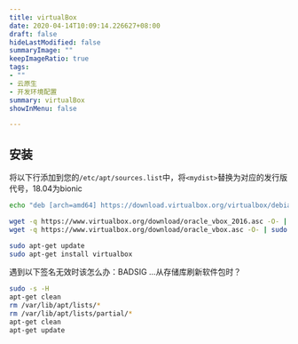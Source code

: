 ```yaml
---
title: virtualBox
date: 2020-04-14T10:09:14.226627+08:00
draft: false
hideLastModified: false
summaryImage: ""
keepImageRatio: true
tags:
- ""
- 云原生
- 开发环境配置
summary: virtualBox
showInMenu: false

---
```


## 安装

将以下行添加到您的`/etc/apt/sources.list`中，将`<mydist>`替换为对应的发行版代号，18.04为bionic

```bash
echo "deb [arch=amd64] https://download.virtualbox.org/virtualbox/debian bionic contrib" >> /etc/apt/sources.list

wget -q https://www.virtualbox.org/download/oracle_vbox_2016.asc -O- | sudo apt-key add -
wget -q https://www.virtualbox.org/download/oracle_vbox.asc -O- | sudo apt-key add -

sudo apt-get update
sudo apt-get install virtualbox
```

遇到以下签名无效时该怎么办：BADSIG ...从存储库刷新软件包时？

```bash
sudo -s -H
apt-get clean
rm /var/lib/apt/lists/*
rm /var/lib/apt/lists/partial/*
apt-get clean
apt-get update
```
